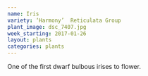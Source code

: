 ```yaml
---
name: Iris
variety: ‘Harmony’  Reticulata Group
plant_image: dsc_7407.jpg
week_starting: 2017-01-26
layout: plants 
categories: plants 
---
```

One of the first dwarf bulbous irises to flower.
